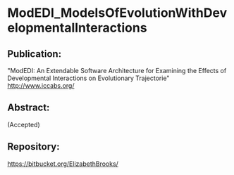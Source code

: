 # ModEDI_ModelsOfEvolutionWithDevelopmentalInteractions

## Publication:
"ModEDI: An Extendable Software Architecture for Examining the Effects of Developmental Interactions on Evolutionary Trajectorie"
http://www.iccabs.org/

## Abstract:
(Accepted)

## Repository:
https://bitbucket.org/ElizabethBrooks/
